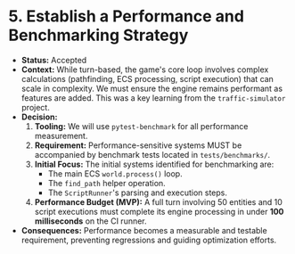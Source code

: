 # 5. Establish a Performance and Benchmarking Strategy

* **Status:** Accepted
* **Context:** While turn-based, the game's core loop involves complex calculations (pathfinding, ECS processing, script execution) that can scale in complexity. We must ensure the engine remains performant as features are added. This was a key learning from the `traffic-simulator` project.
* **Decision:**
  1. **Tooling:** We will use `pytest-benchmark` for all performance measurement.
  2. **Requirement:** Performance-sensitive systems MUST be accompanied by benchmark tests located in `tests/benchmarks/`.
  3. **Initial Focus:** The initial systems identified for benchmarking are:
      * The main ECS `world.process()` loop.
      * The `find_path` helper operation.
      * The `ScriptRunner`'s parsing and execution steps.
  4. **Performance Budget (MVP):** A full turn involving 50 entities and 10 script executions must complete its engine processing in under **100 milliseconds** on the CI runner.
* **Consequences:** Performance becomes a measurable and testable requirement, preventing regressions and guiding optimization efforts.
